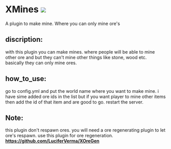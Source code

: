 # XMines [![](https://poggit.pmmp.io/shield.state/XMines)](https://poggit.pmmp.io/p/XMines)


A plugin to make mine. Where you can only mine ore's <br>
## discription: <br>
with this plugin you can make mines. where people will be able to mine other ore and but they can't mine other things like stone, wood etc. basically they can only mine ores. <br>

## how_to_use: <br>
go to config.yml and put the world name where you want to make mine. i have sime added ore ids in the list but if you want player to mine other items then add the id of that item and are good to go. restart the server. <br>

## Note: <br>
this plugin don't respawn ores. you will need a ore regenerating plugin to let ore's respawn. use this plugin for ore regeneration. <b>https://github.com/LuciferVerma/XOreGen</b>

